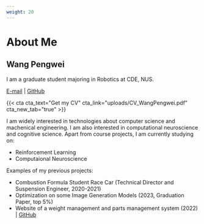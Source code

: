```yaml
---
weight: 20
---
```

# About Me
## Wang Pengwei
I am a graduate student majoring in Robotics at CDE, NUS.

[E-mail](mailto:wang_pengwei@u.nus.edu) | [GitHub](https://github.com/penway/)

{{< cta cta_text="Get my CV" cta_link="uploads/CV_WangPengwei.pdf" cta_new_tab="true" >}}

I am widely interested in technologies about computer science and machenical engineering. I am also interested in computational neuroscience and cognitive science.
Apart from course projects, I am currently studying on:
- Reinforcement Learning
- Computaional Neuroscience

Examples of my previous projects:
- Combustion Formula Student Race Car (Technical Director and Suspension Engineer, 2020-2021)
- Optimization on some Image Generation Models (2023, Graduation Paper, top 5%)
- Website of a weight management and parts management system (2022) | 
  [GitHub](https://github.com/penway/WDC)
